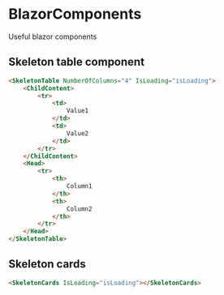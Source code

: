 # BlazorComponents
Useful blazor components

## Skeleton table component
```html
<SkeletonTable NumberOfColumns="4" IsLoading="isLoading">
    <ChildContent>
        <tr>
            <td>
                Value1
            </td>
            <td>
                Value2
            </td>
        </tr>
    </ChildContent>
    <Head>
        <tr>
            <th>
                Column1
            </th>
            <th>
                Column2
            </th>
        </tr>
    </Head>
</SkeletonTable>
```

## Skeleton cards
```html
<SkeletonCards IsLoading="isLoading"></SkeletonCards>
```
